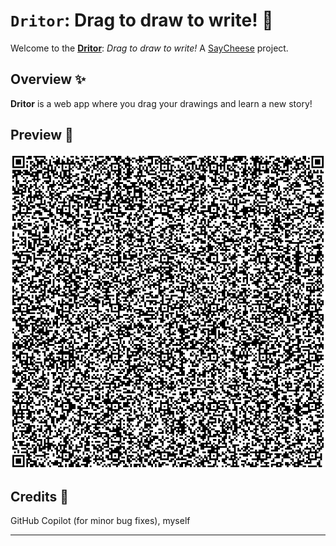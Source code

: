 # `Dritor`: Drag to draw to write! 📝
Welcome to the [**Dritor**](https://raghav-karn.github.io/Dritor): *Drag to draw to write!* 
A [SayCheese](https://saycheese.hackclub.com/) project.

## Overview ✨

**Dritor** is a web app where you drag your drawings and learn a new story!

## Preview 📸

![Dritor](qr.png)

## Credits 🤝

GitHub Copilot (for minor bug fixes), myself

---